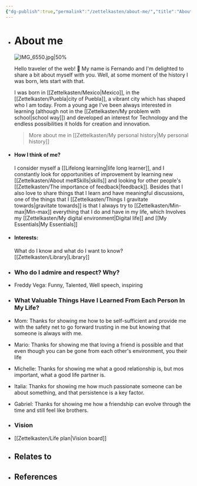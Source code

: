 ```yaml
---
{"dg-publish":true,"permalink":"/zettelkasten/about-me/","title":"About me","tags":["personal","status/done","core/important-ideas"],"noteIcon":"","created":"2023-10-06T22:06:27.367+01:00","updated":"2023-10-26T10:36:22.286+01:00"}
---
```



- # About me
  
  
  ![IMG_6550.jpg|50%](/img/user/Files/IMG_6550.jpg)
  
  Hello traveler of the web! 👋 My name is Fernando and I'm delighted to share a bit about myself with you. Well, at some moment of the history  I was born, lets start with that.
  
  I was born in [[Zettelkasten/Mexico\|Mexico]], in the [[Zettelkasten/Puebla\|city of Puebla]], a vibrant city which has shaped who I am today. From a young age I've been always interested in learning (although not in the [[Zettelkasten/My problem with school\|school way]])  and developed an interest for Technology and the endless possibilities it holds for creation and innovation.
  
  >More about me in [[Zettelkasten/My personal history\|My personal history]]
- #### **How I think of me?**
  I consider myself a [[Lifelong learning\|life long learner]], and I constantly look for opportunities of improvement by learning new [[Zettelkasten/About me#Skills\|skills]] and looking for other people's [[Zettelkasten/The importance of feedback\|feedback]].  Besides that I also love to share things that I learn and have meaningful discussions, one of the things that I [[Zettelkasten/Things I gravitate towards\|gravitate towards]] is that I always try to [[Zettelkasten/Min-max\|Min-max]] everything that I do and have in my life, which Involves my [[Zettelkasten/My digital environment\|Digital life]] and [[My Essentials\|My Essentials]]
- #### **Interests:**
  What do I know and what do I want to know? 
  [[Zettelkasten/Library\|Library]]
- ### Who do I admire and respect? Why?
- Freddy Vega: Funny, Talented, Well speech, inspiring
- ### What Valuable Things Have I Learned From Each Person In My Life?
- Mom: Thanks for showing me how to be self-sufficient and provide me with the safety net to go forward trusting in me but knowing that someone is always with me.
- Mario: Thanks for showing me that loving a friend is possible and that even though you can be gone from each other's environment, you their life
- Michelle: Thanks for showing me what a good relationship is, but mos important, what a good life partner is.
- Italia: Thanks for showing me how much passionate someone can be about something, and that persistence is a key factor.
- Gabriel: Thanks for showing me how a friendship can evolve through the time and still feel like brothers.
- ### Vision
- [[Zettelkasten/Life plan\|Vision board]]
- ## Relates to
- ## References